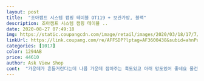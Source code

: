 ```yaml
---
layout: post 
title:  "조아캠프 시스템 캠핑 테이블 OT119 + 보관가방, 블랙" 
description: 조아캠프 시스템 캠핑 테이블 ..
date: 2020-08-27 07:49:18 
img: https://static.coupangcdn.com/image/retail/images/2020/03/18/17/7/fc93a8cc-0af1-4b78-b89d-ae12c7b3d5cc.jpg 
linkUrl: https://link.coupang.com/re/AFFSDP?lptag=AF3600438&subid=ahnPublicAsk&pageKey=1365957162&itemId=2398058037&vendorItemId=70393103515&traceid=V0-113-19a51c21743f50d4 
categories: [1017] 
color: 1294AB 
price: 44610 
author: Ask View Shop 
cont:  "가운데가 흔들거린다는데 나름 가운데 잡아주는 훅도있고 아래 망도있어 좋네요 물건 이것저것 넣다보면<br/>결론은 저는 만족해요<br/>그래서 비슷한걸로 구매하고<br/>날카로움은 살짝 쳐주니 없어졌구요<br/>높이가 너무 높으면 안될것같아 이거샀는데<br/>다녀와서 다시 더 써볼께요<br/>다리 엄청튼튼하고 좋아요<br/>무게가 상세설명과 다르네요 4.<br/>1키로로 확인하고 샀는데 매쉬망빼고 재도 4.<br/>9키로예요매쉬망포함 하면 5 5.<br/>1정도될것같아요<br/>바구니 원단 태두리 마무리는 제가 불로 그을려서 마무리했어요<br/>반품할까고민하다가 튼튼하니 좋아서 걍 써야겠어요 가격도 비슷한거 비교해도 훨씬싸고 좋네요<br/>배송 빠름은 잘 아실테고<br/>복불복인지 제꺼는 마감도 괜찮아요<br/>불편해서 새로 구매했어요<br/>블라스틱과 함께 조합이 된거라 부러짐 조심해야할꺼같아요<br/>사이즈도 사진으로 보는것보다 넓찍하고 괜찮아요<br/>상품평도 많이읽어봤어요<br/>솔직히 특대형 사고싶었는데 높낮이가 조절이안되서 아이들이 있다보니<br/>안좋은 애기도 있지만 샀어용 ㅋㅋㅋ<br/>안쳐지고 얼마나 버텨줄지는 잘모르겠지만 ... <br/>.<br/> 상당히 짱짱합니다<br/>옛날 제품이라 자리도많이차지하고 가지고다니기<br/>우선 보고 판단해야되는 스타일이라<br/>음.<br/>.<br/>  마무리가 완벽하지는 않아요<br/>첫 캠핑을 위해 준비했어요<br/>캠핑용품점 다녔더니 16만원정도 하더라구요<br/>캠핑테이블이 따로있으나<br/>" 
---
```

